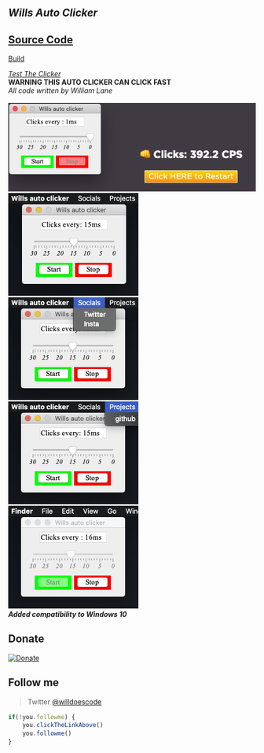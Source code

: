 <link rel="stylesheet" href="https://stackpath.bootstrapcdn.com/bootstrap/4.5.0/css/bootstrap.min.css" integrity="sha384-9aIt2nRpC12Uk9gS9baDl411NQApFmC26EwAOH8WgZl5MYYxFfc+NcPb1dKGj7Sk" crossorigin="anonymous">

## ***Wills Auto Clicker*** <br />
## <a href="src/com/willcodes/">Source Code</a> <br />

<a href="out/artifacts/willsautoclicker_jar/">Build</a>

_<a href="https://kohiclicktest.org/clicker-test.html">Test The Clicker</a>_ <br />
**WARNING THIS AUTO CLICKER CAN CLICK FAST** <br />
_All code written by William Lane_
<br />
<br />
![Alt text](readmeicons/yay.png?raw=true "Title")
<br />
![Alt text](readmeicons/bob.png?raw=true "Title")
![Alt text](readmeicons/ss.png?raw=true "Title")
<br />
![Alt text](readmeicons/ss1.png?raw=true "Title")
![Alt text](readmeicons/ss2.png?raw=true "Title")
<br />
***Added compatibility to Windows 10***

## Donate
[![Donate](https://img.shields.io/badge/$-support-ff69b4.svg?style=flat)](https://paypal.me/williamdlane)

## Follow me
> Twitter [@willdoescode](https://twitter.com/willdoescode)
```javascript
if(!you.followme) {
    you.clickTheLinkAbove()
    you.followme()
}
```
